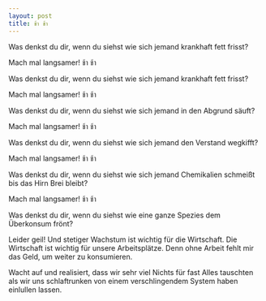 ```yaml
---
layout: post
title: ช้า ช้า
---
```


Was denkst du dir, wenn du siehst wie sich jemand krankhaft fett frisst?

Mach mal langsamer! ช้า ช้า

Was denkst du dir, wenn du siehst wie sich jemand krankhaft fett frisst?

Mach mal langsamer! ช้า ช้า

Was denkst du dir, wenn du siehst wie sich jemand in den Abgrund säuft?

Mach mal langsamer! ช้า ช้า

Was denkst du dir, wenn du siehst wie sich jemand den Verstand wegkifft?

Mach mal langsamer! ช้า ช้า

Was denkst du dir, wenn du siehst wie sich jemand Chemikalien schmeißt bis das Hirn Brei bleibt?

Mach mal langsamer! ช้า ช้า

Was denkst du dir, wenn du siehst wie eine ganze Spezies dem Überkonsum frönt?

Leider geil! Und stetiger Wachstum ist wichtig für die Wirtschaft. Die Wirtschaft ist wichtig für unsere Arbeitsplätze. Denn ohne Arbeit fehlt mir das Geld, um weiter zu konsumieren.

Wacht auf und realisiert, dass wir sehr viel Nichts für fast Alles tauschten als wir uns schlaftrunken von einem verschlingendem System haben einlullen lassen.